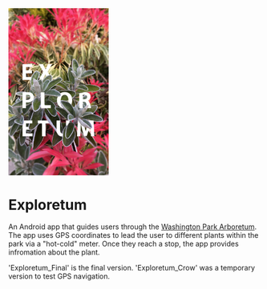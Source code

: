 <img src="Exploretum_Final/Exploretum/Resources/layout/splashscreen.jpg" width="200px">

# Exploretum

An Android app that guides users through the <a href="https://botanicgardens.uw.edu/washington-park-arboretum/">Washington Park Arboretum</a>. The app uses GPS coordinates to lead the user to different plants within the park via a "hot-cold" meter. Once they reach a stop, the app provides infromation about the plant.

'Exploretum_Final' is the final version. 'Exploretum_Crow' was a temporary version to test GPS navigation. 

